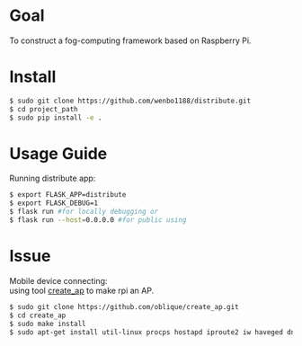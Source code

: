 Goal
=====
To construct a fog-computing framework based on Raspberry Pi.


Install
=====
```bash  
$ sudo git clone https://github.com/wenbo1188/distribute.git 
$ cd project_path
$ sudo pip install -e .
``` 


Usage Guide
=====
Running distribute app: 
```bash 
$ export FLASK_APP=distribute
$ export FLASK_DEBUG=1
$ flask run #for locally debugging or
$ flask run --host=0.0.0.0 #for public using 
``` 

Issue
=====
Mobile device connecting:  
using tool [create_ap](https://github.com/oblique/create_ap) to make rpi an AP.  
```bash
$ sudo git clone https://github.com/oblique/create_ap.git
$ cd create_ap
$ sudo make install
$ sudo apt-get install util-linux procps hostapd iproute2 iw haveged dnsmasq # install tools required for create_ap
```
